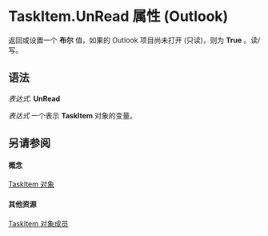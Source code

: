 
# TaskItem.UnRead 属性 (Outlook)

返回或设置一个 **布尔** 值，如果的 Outlook 项目尚未打开 (只读)，则为 **True** 。读/写。


## 语法

 _表达式_. **UnRead**

 _表达式_ 一个表示 **TaskItem** 对象的变量。


## 另请参阅


#### 概念


[TaskItem 对象](5df8cfa5-5460-a5a1-a130-ba5bca1a0091.md)
#### 其他资源


[TaskItem 对象成员](97234a76-2fc5-bbe4-2e14-25ae18694fc9.md)